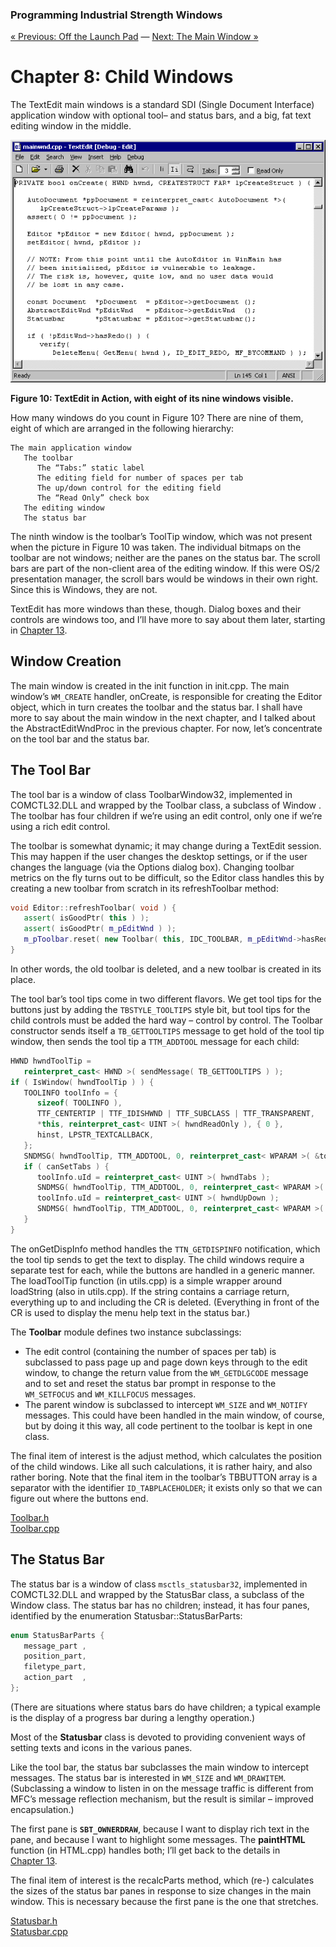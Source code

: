 ﻿### Programming Industrial Strength Windows

[« Previous: Off the Launch Pad](Chapter-7-Off-the-Launch-Pad.md) — [Next: The Main Window »](Chapter-9-The-Main-Window.md)

# Chapter&nbsp;8: Child Windows

The TextEdit main windows is a standard SDI (Single Document Interface) application window with optional tool– and status bars, and a big, fat text editing window in the middle.

![TextEdit](Chapter-8-Child-Windows-Figure10.bmp)

**Figure&nbsp;10: TextEdit in Action, with eight of its nine windows visible.**

How many windows do you count in Figure&nbsp;10? There are nine of them, eight of which are arranged in the following hierarchy:

```
The main application window
   The toolbar
      The “Tabs:” static label
      The editing field for number of spaces per tab
      The up/down control for the editing field
      The “Read Only” check box
   The editing window
   The status bar
```

The ninth window is the toolbar’s ToolTip window, which was not present when the picture in Figure&nbsp;10 was taken. The individual bitmaps on the toolbar are not windows; neither are the panes on the status bar. The scroll bars are part of the non-client area of the editing window. If this were OS/2 presentation manager, the scroll bars would be windows in their own right. Since this is Windows, they are not.

TextEdit has more windows than these, though. Dialog boxes and their controls are windows too, and I’ll have more to say about them later, starting in [Chapter&nbsp;13](Chapter-13-About-Dialogs.md).

## Window Creation

The main window is created in the init function in init.cpp. The main window’s `WM_CREATE` handler, onCreate, is responsible for creating the Editor object, which in turn creates the toolbar and the status bar. I shall have more to say about the main window in the next chapter, and I talked about the AbstractEditWndProc in the previous chapter. For now, let’s concentrate on the tool bar and the status bar.

## The Tool Bar

The tool bar is a window of class ToolbarWindow32, implemented in COMCTL32.DLL and wrapped by the Toolbar class, a subclass of Window . The toolbar has four children if we’re using an edit control, only one if we’re using a rich edit control.

The toolbar is somewhat dynamic; it may change during a TextEdit session. This may happen if the user changes the desktop settings, or if the user changes the language (via the Options dialog box). Changing toolbar metrics on the fly turns out to be difficult, so the Editor class handles this by creating a new toolbar from scratch in its refreshToolbar method:

```C++
void Editor::refreshToolbar( void ) {
   assert( isGoodPtr( this ) );
   assert( isGoodPtr( m_pEditWnd ) );
   m_pToolbar.reset( new Toolbar( this, IDC_TOOLBAR, m_pEditWnd->hasRedo(), m_pEditWnd->canSetTabs() ) );
}
```

In other words, the old toolbar is deleted, and a new toolbar is created in its place.

The tool bar’s tool tips come in two different flavors. We get tool tips for the buttons just by adding the `TBSTYLE_TOOLTIPS` style bit, but tool tips for the child controls must be added the hard way – control by control. The Toolbar constructor sends itself a `TB_GETTOOLTIPS` message to get hold of the tool tip window, then sends the tool tip a `TTM_ADDTOOL` message for each child:

```C++
HWND hwndToolTip =
   reinterpret_cast< HWND >( sendMessage( TB_GETTOOLTIPS ) );
if ( IsWindow( hwndToolTip ) ) {
   TOOLINFO toolInfo = {
      sizeof( TOOLINFO ),
      TTF_CENTERTIP | TTF_IDISHWND | TTF_SUBCLASS | TTF_TRANSPARENT,
      *this, reinterpret_cast< UINT >( hwndReadOnly ), { 0 },
      hinst, LPSTR_TEXTCALLBACK,
   };
   SNDMSG( hwndToolTip, TTM_ADDTOOL, 0, reinterpret_cast< WPARAM >( &toolInfo ) );
   if ( canSetTabs ) {
      toolInfo.uId = reinterpret_cast< UINT >( hwndTabs );
      SNDMSG( hwndToolTip, TTM_ADDTOOL, 0, reinterpret_cast< WPARAM >( &toolInfo ) );
      toolInfo.uId = reinterpret_cast< UINT >( hwndUpDown );
      SNDMSG( hwndToolTip, TTM_ADDTOOL, 0, reinterpret_cast< WPARAM >( &toolInfo ) );
   }
}
```

The onGetDispInfo method handles the `TTN_GETDISPINFO` notification, which the tool tip sends to get the text to display. The child windows require a separate test for each, while the buttons are handled in a generic manner. The loadToolTip function (in utils.cpp) is a simple wrapper around loadString (also in utils.cpp). If the string contains a carriage return, everything up to and including the CR is deleted. (Everything in front of the CR is used to display the menu help text in the status bar.)

The **Toolbar** module defines two instance subclassings:

* The edit control (containing the number of spaces per tab) is subclassed to pass page up and page down keys through to the edit window, to change the return value from the `WM_GETDLGCODE` message and to set and reset the status bar prompt in response to the `WM_SETFOCUS` and `WM_KILLFOCUS` messages.
* The parent window is subclassed to intercept `WM_SIZE` and `WM_NOTIFY` messages. This could have been handled in the main window, of course, but by doing it this way, all code pertinent to the toolbar is kept in one class.

The final item of interest is the adjust method, which calculates the position of the child windows. Like all such calculations, it is rather hairy, and also rather boring. Note that the final item in the toolbar’s TBBUTTON array is a separator with the identifier `ID_TABPLACEHOLDER`; it exists only so that we can figure out where the buttons end.

[Toolbar.h](../src/Toolbar.h)\
[Toolbar.cpp](../src/Toolbar.cpp)

## The Status Bar

The status bar is a window of class `msctls_statusbar32`, implemented in COMCTL32.DLL and wrapped by the StatusBar class, a subclass of the Window class. The status bar has no children; instead, it has four panes, identified by the enumeration Statusbar::StatusBarParts:

```C++
enum StatusBarParts {
   message_part ,
   position_part,
   filetype_part,
   action_part  ,
};
```

(There are situations where status bars do have children; a typical example is the display of a progress bar during a lengthy operation.)

Most of the **Statusbar** class is devoted to providing convenient ways of setting texts and icons in the various panes.

Like the tool bar, the status bar subclasses the main window to intercept messages. The status bar is interested in `WM_SIZE` and `WM_DRAWITEM`. (Subclassing a window to listen in on the message traffic is different from MFC’s message reflection mechanism, but the result is similar – improved encapsulation.)

The first pane is **`SBT_OWNERDRAW`**, because I want to display rich text in the pane, and because I want to highlight some messages. The **paintHTML** function (in HTML.cpp) handles both; I’ll get back to the details in [Chapter&nbsp;13](Chapter-13-About-Dialogs.md).

The final item of interest is the recalcParts method, which (re-) calculates the sizes of the status bar panes in response to size changes in the main window. This is necessary because the first pane is the one that stretches.

[Statusbar.h](../src/Statusbar.h)\
[Statusbar.cpp](../src/Statusbar.cpp)
